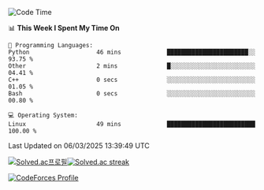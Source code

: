 
<!--START_SECTION:waka-->
![Code Time](http://img.shields.io/badge/Code%20Time-3%2C740%20hrs%2030%20mins-blue)

📊 **This Week I Spent My Time On** 

```text
💬 Programming Languages: 
Python                   46 mins             ███████████████████████░░   93.75 % 
Other                    2 mins              █░░░░░░░░░░░░░░░░░░░░░░░░   04.41 % 
C++                      0 secs              ░░░░░░░░░░░░░░░░░░░░░░░░░   01.05 % 
Bash                     0 secs              ░░░░░░░░░░░░░░░░░░░░░░░░░   00.80 % 

💻 Operating System: 
Linux                    49 mins             █████████████████████████   100.00 % 
```


 Last Updated on 06/03/2025 13:39:49 UTC
<!--END_SECTION:waka-->


[![Solved.ac프로필](http://mazassumnida.wtf/api/generate_badge?boj=hckim96)](https://solved.ac/hckim96)[![Solved.ac streak](http://mazandi.herokuapp.com/api?handle=hckim96&theme=dark)](https://solved.ac/hckim96)


[![CodeForces Profile](https://cf.leed.at?id=hckim96)](https://codeforces.com/profile/hckim96)


